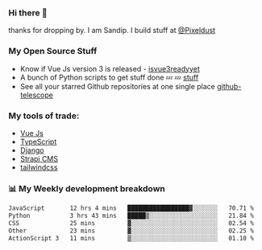### Hi there 👋

thanks for dropping by.
I am Sandip. I build stuff at [@Pixeldust](github.com/pixeldust-in/)

###  **My Open Source Stuff**

 - Know if Vue Js version 3 is released -  [isvue3readyyet](https://github.com/sandiprb/isvue3readyyet)
 - A bunch of Python scripts to get stuff done 💤 💤 [stuff](https://github.com/sandiprb/stuff)
 - See all your starred Github repositories at one single place [github-telescope](https://github.com/sandiprb/github-telescope)



###  **My tools of trade:**
 - [Vue Js](https://github.com/vuejs/vue/)
 - [TypeScript](https://github.com/microsoft/TypeScript)
 - [Django](github.com/django/django)
 - [Strapi CMS](github.com/strapi/strapi)
 - [tailwindcss](https://github.com/tailwindlabs/tailwindcss)


###  📊 **My Weekly development breakdown**
<!--START_SECTION:waka-->

```txt
JavaScript       12 hrs 4 mins   █████████████████▓░░░░░░░   70.71 %
Python           3 hrs 43 mins   █████▒░░░░░░░░░░░░░░░░░░░   21.84 %
CSS              25 mins         ▓░░░░░░░░░░░░░░░░░░░░░░░░   02.54 %
Other            23 mins         ▓░░░░░░░░░░░░░░░░░░░░░░░░   02.25 %
ActionScript 3   11 mins         ▒░░░░░░░░░░░░░░░░░░░░░░░░   01.10 %
```

<!--END_SECTION:waka-->
